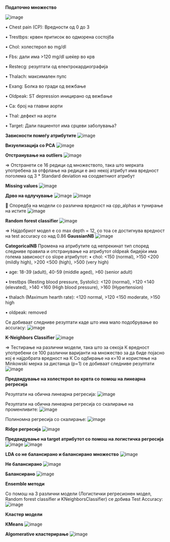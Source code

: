 **Податочно множество**

![image](https://user-images.githubusercontent.com/61628838/206916842-ee69587a-7425-48d1-b3e8-45184c75f1d1.png)

 
•	Chest pain (CP):  Вредности од 0 до 3

•	Trestbps: крвен притисок во одморена состојба

•	Chol: холестерол во mg/dl

•	Fbs: дали има >120 mg/dl шеќер во крв

•	Restecg: резултати од електрокардиографија

•	Thalach: максимален пулс

•	Exang: Болка во гради од вежбање

•	Oldpeak: ST depression иницирано од вежбање

•	Ca: број на главни аорти

•	Thal: дефект на аорти

•	Target: Дали пациентот има срцеви заболувања?

**Зависности помеѓу атрибутите**
 ![image](https://user-images.githubusercontent.com/61628838/206916874-d35066c5-31c0-47aa-a352-287afbd8a82a.png)

**Визуелизација со PCA**
![image](https://user-images.githubusercontent.com/61628838/206916880-3ba59299-ac46-46e3-a39f-afbc6354c123.png)


**Отстранување на outliers**
![image](https://user-images.githubusercontent.com/61628838/206916885-17317a8d-8654-44a8-a24b-77955fdbecac.png)

 => Отстранети се 16 редици од множеството, така што мерката употребена за отфрлање на редици е ако некој атрибут има вредност поголема од  3 * Standard deviation на соодветниот атрибут

**Missing values**
![image](https://user-images.githubusercontent.com/61628838/206916888-23f7b175-fed6-41ed-9c23-8b0492c386d8.png)




**Дрво на одлучување**
![image](https://user-images.githubusercontent.com/61628838/206916898-091e5250-5476-470d-a23c-524d994a328c.png)
![image](https://user-images.githubusercontent.com/61628838/206916905-efce6a82-f533-44cd-8b43-cde3f350db5b.png)

  
	Споредба на модели со различна вредност на cpp_alphas и тунирање на истите 
![image](https://user-images.githubusercontent.com/61628838/206916913-ceb3b153-3deb-4ba1-bc5d-289e167bc0d2.png)

**Random forest classifier**
![image](https://user-images.githubusercontent.com/61628838/206916939-7db8969a-fe32-4fe0-94b8-cceb7dd1f2aa.png)

=> Најдобриот модел е со max depth = 12, со тоа се достигнува вредност на test accuracy со над 0.86
**GaussianNB**
![image](https://user-images.githubusercontent.com/61628838/206916954-9c8ca4af-9c35-4e5d-a873-4f4124a72550.png)

**CategoricalNB**
Промена на атрибутите од непрекинат тип според следниве правила и отстранување на атрибутот oldpeak бидејќи има голема зависност со slope атрибутот:
•	chol: <150 (normal), >150 <200 (mildly high), >200 <500 (high), >500 (very high)

•	age: 18-39 (adult), 40-59 (middle aged), >60 (senior adult)

•	trestbps (Resting blood pressure, Systolic): <120 (normal), >120 <140 (elevated), >140 <160 (High blood pressure), >160 (Hypertension)

•	thalach (Maximum hearth rate): <120 normal, >120 <150 moderate, >150 high

•	oldpeak: removed

Се добиваат следниве резултати каде што има мало подобрување во accuracy:
![image](https://user-images.githubusercontent.com/61628838/206916964-0493f8ba-066d-4ea7-ab2d-901a09092596.png)

**K-Neighbors Classifier**
![image](https://user-images.githubusercontent.com/61628838/206916977-9bacd6ae-00c5-4fcc-a77a-5ae19e7e3d2e.png)

=>	Тестирање на различни модели, така што за секоја К вредност употребени се 100 различни варијанти на множество за да биде појасно кој е најдобрата вредност на К
Со одбирање на к=10 и користење на Minkowski мерка за дистанца (p=1) се добиваат следниве резултати
![image](https://user-images.githubusercontent.com/61628838/206916981-a611eed2-02da-4070-8baa-3c8f779decc5.png)


**Предвидување на холестерол во крвта со помош на линеарна регресија**

Резултати на обична линеарна регресија:
![image](https://user-images.githubusercontent.com/61628838/206916994-122fa9fc-1e86-4fdf-b2b5-d89441ffa569.png)

Резултати на обична линеарна регресија со скалирање на променливите:
![image](https://user-images.githubusercontent.com/61628838/206916999-c8117613-022e-415e-af0e-71107d6d5a8b.png)

Полиномна регресија со скалирање:
![image](https://user-images.githubusercontent.com/61628838/206916989-2bd9802a-3252-47b4-a8af-9c1ea84f65f7.png)

**Ridge регресија**
 ![image](https://user-images.githubusercontent.com/61628838/206917007-266c5ef7-3c65-4e5a-b5c7-feafe0ed71d5.png)



**Предвидување на target атрибутот со помош на логистичка регресија**
![image](https://user-images.githubusercontent.com/61628838/206917012-94b96d74-0358-4e40-86ab-a9a7d39b62bf.png)
![image](https://user-images.githubusercontent.com/61628838/206917021-a71dfa84-6cf0-4845-8f2e-fa274183c28b.png)

**LDA со не балансирано и балансирано множество**
![image](https://user-images.githubusercontent.com/61628838/206917059-19ee21cb-cf66-4bd2-95dd-5c6dd1b060de.png)

  
**Не балансирано**
![image](https://user-images.githubusercontent.com/61628838/206917074-e13b868f-f534-4ea0-affe-414d69de5f66.png)

**Балансирано**
![image](https://user-images.githubusercontent.com/61628838/206917080-81bf639d-c893-4aa5-bbdb-7af90e037a63.png)
    
    
**Ensemble методи**

Со помош на 3 различни модели (Логистички регресионен модел, Random forest classifier и KNeighborsClassifier) се добива Test Accuracy:
![image](https://user-images.githubusercontent.com/61628838/206917090-ad96702d-a389-4dde-b9c0-01da0d0bae24.png)

**Кластер модели**

**КMeans**
![image](https://user-images.githubusercontent.com/61628838/206917101-c9df238e-8ee8-45a8-9471-d62384a258f4.png)
 
**Algomerative кластерирање**
![image](https://user-images.githubusercontent.com/61628838/206917108-1f282d52-47c8-4c34-bc41-197308e9a078.png)

